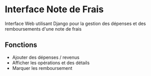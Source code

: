 # Interface Note de Frais

Interface Web utilisant Django pour la gestion des dépenses et des remboursements d'une note de frais

## Fonctions

- Ajouter des dépenses / revenus
- Afficher les opérations et des détails
- Marquer les remboursement
